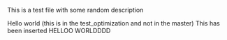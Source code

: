 This is a test file with some random description 

Hello world (this is in the test_optimization and not in the master)
This has been inserted
HELLOO WORLDDDD 
